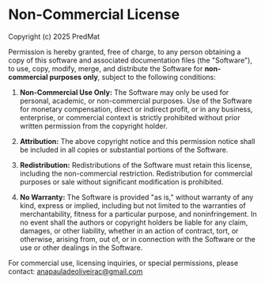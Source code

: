 # Non-Commercial License

Copyright (c) 2025 PredMat

Permission is hereby granted, free of charge, to any person obtaining a copy of this software and associated documentation files (the "Software"), to use, copy, modify, merge, and distribute the Software for **non-commercial purposes only**, subject to the following conditions:

1. **Non-Commercial Use Only:** The Software may only be used for personal, academic, or non-commercial purposes. Use of the Software for monetary compensation, direct or indirect profit, or in any business, enterprise, or commercial context is strictly prohibited without prior written permission from the copyright holder.

2. **Attribution:** The above copyright notice and this permission notice shall be included in all copies or substantial portions of the Software.

3. **Redistribution:** Redistributions of the Software must retain this license, including the non-commercial restriction. Redistribution for commercial purposes or sale without significant modification is prohibited.

4. **No Warranty:** The Software is provided "as is," without warranty of any kind, express or implied, including but not limited to the warranties of merchantability, fitness for a particular purpose, and noninfringement. In no event shall the authors or copyright holders be liable for any claim, damages, or other liability, whether in an action of contract, tort, or otherwise, arising from, out of, or in connection with the Software or the use or other dealings in the Software.

For commercial use, licensing inquiries, or special permissions, please contact: anapauladeoliveirac@gmail.com
